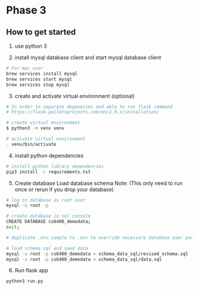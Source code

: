 # Phase 3

## How to get started
1. use python 3

2. install mysql database client and start mysql database client
```sh
# For mac user
brew services install mysql
brew services start mysql
brew services stop mysql
```

3. create and activate virtual environment (optional)
```sh
# In order to separate depenecies and able to run flask command
# https://flask.palletsprojects.com/en/2.0.x/installation/

# create virtual environment
$ python3 -m venv venv

# activate virtual environment
. venv/bin/activate
```

4. install python dependencies
```sh
# install python library dependencies
pip3 install -r requirements.txt
```

5. Create database Load database schema
Note: (This only need to run once or rerun if you drop your database)
```sh
# log in database as root user
mysql -u root -p

# create database in sql console
CREATE DATABASE cs6400_demodata;
exit;

# duplicate .env.sample to .env to override necessary database user password or user name

# load schema.sql and seed data
mysql -u root -p cs6400_demodata < schema_data_sql/revised_schema.sql
mysql -u root -p cs6400_demodata < schema_data_sql/data.sql
```

6. Run flask app
```sh
python3 run.py
```